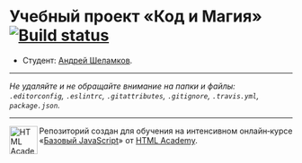 # Учебный проект «Код и Магия» [![Build status][travis-image]][travis-url]

* Студент: [Андрей Шеламков](https://up.htmlacademy.ru/javascript/11/user/519699).

---

_Не удаляйте и не обращайте внимание на папки и файлы:_<br>
_`.editorconfig`, `.eslintrc`, `.gitattributes`, `.gitignore`, `.travis.yml`, `package.json`._

---

<a href="https://htmlacademy.ru/intensive/javascript"><img align="left" width="50" height="50" title="HTML Academy" src="https://up.htmlacademy.ru/static/img/intensive/javascript/logo-for-github.svg"></a>

Репозиторий создан для обучения на интенсивном онлайн‑курсе «[Базовый JavaScript](https://htmlacademy.ru/intensive/javascript)» от [HTML Academy](https://htmlacademy.ru).

[travis-image]: https://travis-ci.org/htmlacademy-javascript/519699-code-and-magick.svg?branch=master
[travis-url]: https://travis-ci.org/htmlacademy-javascript/519699-code-and-magick
